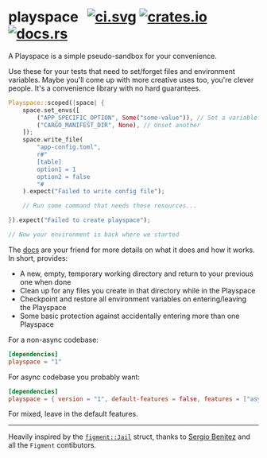 # playspace &thinsp; [![ci.svg]][ci] [![crates.io]][crate] [![docs.rs]][docs]

[ci.svg]: https://github.com/jmaargh/playspace/workflows/CI/badge.svg
[ci]: https://github.com/jmaargh/playspace/actions
[crates.io]: https://img.shields.io/crates/v/playspace.svg
[crate]: https://crates.io/crates/playspace
[docs.rs]: https://docs.rs/playspace/badge.svg
[docs]: https://docs.rs/playspace

A Playspace is a simple pseudo-sandbox for your convenience.

Use these for your tests that need to set/forget files and environment
variables. Maybe you'll come up with more creative uses too, you're clever
people. It's a convenience library with no hard guarantees.

```rust
Playspace::scoped(|space| {
    space.set_envs([
        ("APP_SPECIFIC_OPTION", Some("some-value")), // Set a variable
        ("CARGO_MANIFEST_DIR", None), // Unset another
    ]);
    space.write_file(
        "app-config.toml",
        r#"
        [table]
        option1 = 1
        option2 = false
        "#
    ).expect("Failed to write config file");

    // Run some command that needs these resources...

}).expect("Failed to create playspace");

// Now your environment is back where we started
```

The [docs][docs] are your friend for more details on what it does and how it works. In short, provides:

 - A new, empty, temporary working directory and return to your previous one when done
 - Clean up for any files you create in that directory while in the Playspace
 - Checkpoint and restore all environment variables on entering/leaving the Playspace
 - Some basic protection against accidentally entering more than one Playspace

For a non-async codebase:

```toml
[dependencies]
playspace = "1"
```

For async codebase you probably want:

```toml
[dependencies]
playspace = { version = "1", default-features = false, features = ["async"] }
```

For mixed, leave in the default features.

---

Heavily inspired by the [`figment::Jail`](https://docs.rs/figment/latest/figment/struct.Jail.html)
struct, thanks to [Sergio Benitez](https://github.com/SergioBenitez/) and all the `Figment` contibutors.
